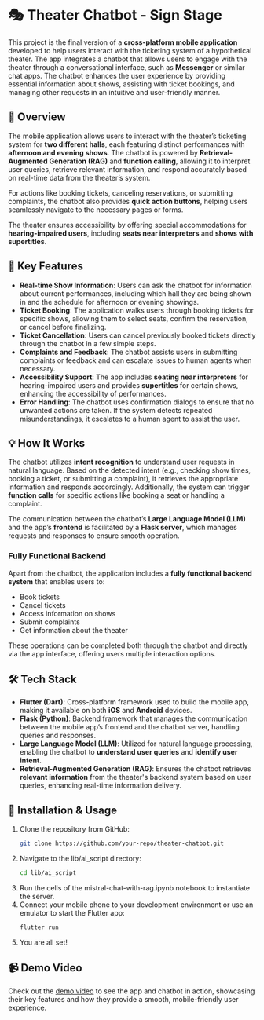 # 🎭 **Theater Chatbot - Sign Stage**

This project is the final version of a **cross-platform mobile application** developed to help users interact with the ticketing system of a hypothetical theater. The app integrates a chatbot that allows users to engage with the theater through a conversational interface, such as **Messenger** or similar chat apps. The chatbot enhances the user experience by providing essential information about shows, assisting with ticket bookings, and managing other requests in an intuitive and user-friendly manner.

## 🚀 **Overview**
The mobile application allows users to interact with the theater’s ticketing system for **two different halls**, each featuring distinct performances with **afternoon and evening shows**. The chatbot is powered by **Retrieval-Augmented Generation (RAG)** and **function calling**, allowing it to interpret user queries, retrieve relevant information, and respond accurately based on real-time data from the theater’s system.

For actions like booking tickets, canceling reservations, or submitting complaints, the chatbot also provides **quick action buttons**, helping users seamlessly navigate to the necessary pages or forms.

The theater ensures accessibility by offering special accommodations for **hearing-impaired users**, including **seats near interpreters** and **shows with supertitles**.

## 🎯 **Key Features**
- **Real-time Show Information**: Users can ask the chatbot for information about current performances, including which hall they are being shown in and the schedule for afternoon or evening showings.
- **Ticket Booking**: The application walks users through booking tickets for specific shows, allowing them to select seats, confirm the reservation, or cancel before finalizing.
- **Ticket Cancellation**: Users can cancel previously booked tickets directly through the chatbot in a few simple steps.
- **Complaints and Feedback**: The chatbot assists users in submitting complaints or feedback and can escalate issues to human agents when necessary.
- **Accessibility Support**: The app includes **seating near interpreters** for hearing-impaired users and provides **supertitles** for certain shows, enhancing the accessibility of performances.
- **Error Handling**: The chatbot uses confirmation dialogs to ensure that no unwanted actions are taken. If the system detects repeated misunderstandings, it escalates to a human agent to assist the user.
  
## 💡 **How It Works**
The chatbot utilizes **intent recognition** to understand user requests in natural language. Based on the detected intent (e.g., checking show times, booking a ticket, or submitting a complaint), it retrieves the appropriate information and responds accordingly. Additionally, the system can trigger **function calls** for specific actions like booking a seat or handling a complaint.

The communication between the chatbot’s **Large Language Model (LLM)** and the app’s **frontend** is facilitated by a **Flask server**, which manages requests and responses to ensure smooth operation.

### **Fully Functional Backend**
Apart from the chatbot, the application includes a **fully functional backend system** that enables users to:
- Book tickets
- Cancel tickets
- Access information on shows
- Submit complaints
- Get information about the theater
  
These operations can be completed both through the chatbot and directly via the app interface, offering users multiple interaction options.

## 🛠 **Tech Stack**
- **Flutter (Dart)**: Cross-platform framework used to build the mobile app, making it available on both **iOS** and **Android** devices.
- **Flask (Python)**: Backend framework that manages the communication between the mobile app’s frontend and the chatbot server, handling queries and responses.
- **Large Language Model (LLM)**: Utilized for natural language processing, enabling the chatbot to **understand user queries** and **identify user intent**.
- **Retrieval-Augmented Generation (RAG)**: Ensures the chatbot retrieves **relevant information** from the theater's backend system based on user queries, enhancing real-time information delivery.

## 📁 **Installation & Usage**
1. Clone the repository from GitHub:
   ```bash
   git clone https://github.com/your-repo/theater-chatbot.git

2. Navigate to the lib/ai_script directory:
   ```bash
   cd lib/ai_script

3. Run the cells of the mistral-chat-with-rag.ipynb notebook to instantiate the server.
4. Connect your mobile phone to your development environment or use an emulator to start the Flutter app:
    ```bash
    flutter run

5. You are all set!

## 📹 **Demo Video**
Check out the [demo video](https://youtu.be/4aERZS8aAxI?si=49Q5UM2pSCIIjJrP) to see the app and chatbot in action, showcasing their key features and how they provide a smooth, mobile-friendly user experience.
